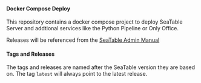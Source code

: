 #### Docker Compose Deploy
This repository contains a docker compose project to deploy SeaTable Server and addtional services like the Python Pipeline or Only Office.

Releases will be referenced from the [SeaTable Admin Manual](https://admin.seatable.io/)

#### Tags and Releases
The tags and releases are named after the SeaTable version they are based on. The tag `latest` will always point to the latest release.
